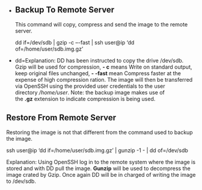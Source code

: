 - ## Backup To Remote Server
  
  This command will copy, compress and send the image to the remote server.
  
  dd if=/dev/sdb | gzip -c –-fast | ssh user@ip ‘dd of=/home/user/sdb.img.gz’
- dd=Explanation: DD has been instructed to copy the drive /dev/sdb. Gzip will be used for compression, **- c** means Write on standard output, keep original files unchanged, **- -fast** mean Compress faster at the expense of high compression ration. The image will then be transferred via OpenSSH using the provided user credentials to the user directory */home/user*. Note: the backup image makes use of the **.gz** extension to indicate compression is being used.
## [](https://linhost.info/2010/10/clone-and-restore-a-hard-drive-over-the-network-with-dd-gzip-and-openssh/#Restore-From-Remote-Server) Restore From Remote Server

Restoring the image is not that different from the command used to backup the image.

ssh user@ip ‘dd if=/home/user/sdb.img.gz’ | gunzip -1 - | dd of=/dev/sdb

Explanation: Using OpenSSH log in to the remote system where the image is stored and with DD pull the image. **Gunzip** will be used to decompress the image crated by Gzip. Once again DD will be in charged of writing the image to /dev/sdb.